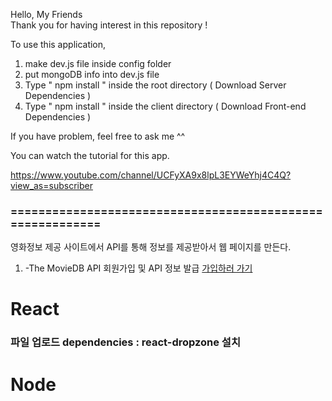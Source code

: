 Hello, My Friends  
Thank you for having interest in this repository ! 

To use this application, 

1. make dev.js file inside config folder 
2. put mongoDB info into dev.js file 
3. Type  " npm install " inside the root directory  ( Download Server Dependencies ) 
4. Type " npm install " inside the client directory ( Download Front-end Dependencies )


If you have problem, feel free to ask me ^^ 

You can watch the tutorial for this app.

https://www.youtube.com/channel/UCFyXA9x8lpL3EYWeYhj4C4Q?view_as=subscriber

### ==========================================================

영화정보 제공 사이트에서 API를 통해 정보를 제공받아서 웹 페이지를 만든다.

1. -The MovieDB API 회원가입 및 API 정보 발급
   [가입하러 가기](https://www.themoviedb.org/)



# React

### 파일 업로드 dependencies : react-dropzone 설치


# Node








